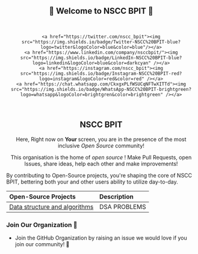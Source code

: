 <!-- First Panel (Social Icons) -->

<h2 align="center">
    🎉 Welcome to NSCC BPIT 🎉 
</h2> <br />
    <p align = "center">
    <a href="" /></a>
</p>

<div align="center">
    
    <a href="https://twitter.com/nscc_bpit"><img src="https://img.shields.io/badge/Twitter-NSCC%20BPIT-blue?logo=twitter&logoColor=blue&color=blue"/></a>
    <a href="https://www.linkedin.com/company/nsccbpit/"><img src="https://img.shields.io/badge/LinkedIn-NSCC%20BPIT-blue?logo=linkedin&logoColor=blue&color=darkcyan" /></a>
    <a href="https://instagram.com/nscc_bpit"><img src="https://img.shields.io/badge/Instagram-NSCC%20BPIT-red?logo=instagram&logoColor=red&color=red" /></a>
    <a href="https://chat.whatsapp.com/CkxgxPLfWSUCqNFTwXITTd"><img src="https://img.shields.io/badge/WhatsApp-NSCC%20BPIT-brightgreen?logo=whatsapp&logoColor=brightgren&color=brightgreen" /></a>
</div>
<br>

<div align="center">
    <h2> NSCC BPIT </h2>
    <p> Here, Right now on <b> Your </b> screen, you are in the presence of the most inclusive <i> Open Source </i> community! </p>
    <p> This organisation is the home of <i> open source </i>! Make Pull Requests, open Issues, share ideas, help each other and make improvements! </p>
</div>  


By contributing to Open-Source projects, you're shaping the core of NSCC BPIT, bettering both your and other users ability to utilize day-to-day.

Open-Source Projects | Description |
:-- | :--
[Data structure and algorithms](https://github.com/NSCC-BPIT/Data-structure-and-algorithms) | DSA PROBLEMS | 

### Join Our Organization 🤝
<ul>
    <li> Join the GitHub Organization by raising an <a> issue </a> we would love if you join our community! 🙌 <br />
    
</ul>
